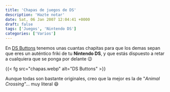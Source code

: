 ```yaml
---
title: 'Chapas de juegos de DS'
description: 'Hazte notar'
date: Sat, 06 Jan 2007 12:04:41 +0000
draft: false
tags: ['Juegos', 'Nintendo DS']
categories: ['Varios']
---
```


En [DS Buttons](http://dsbuttons.com/) tenemos unas cuantas chapitas para que los demas sepan que eres un auténtico friki de tu **Nintendo DS**, y que estás dispuesto a retar a cualquiera que se ponga por delante :wink:

{{< fg src="chapas.webp" alt="DS Buttons" >}}

Aunque todas son bastante originales, creo que la mejor es la de "_Animal Crossing_"... muy literal :smile: